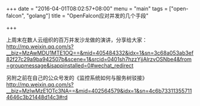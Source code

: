 +++
date = "2016-04-01T08:02:57+08:00"
menu = "main"
tags = ["open-falcon", "golang"]
title = "OpenFalcon应对并发的几个手段"

+++

上周末在数人云组织的百万并发沙龙做的演讲，分享给大家：http://mp.weixin.qq.com/s?__biz=MzAwMDU1MTE1OQ==&mid=405484332&idx=1&sn=3c68a053ab3ef82f27c29a9ba942507b&scene=1&srcid=0401sh7hzzYjjAlrzvOSNbe4&from=groupmessage&isappinstalled=0#wechat_redirect

另附之前在自己的公众号发的《监控系统如何与服务树驳接》
http://mp.weixin.qq.com/s?__biz=MzIwMzE1OTc3NA==&mid=402564579&idx=1&sn=4c6b733113557114646c3b21448d14c3#rd

